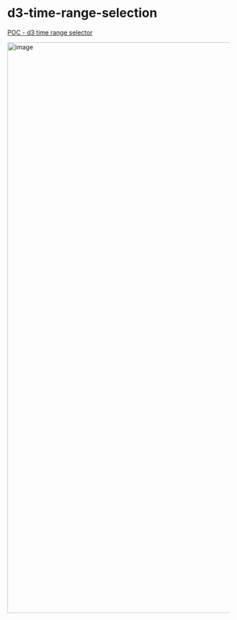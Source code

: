 # d3-time-range-selection

[POC - d3 time range selector](https://bertrandg.github.io/d3-time-range-selection/)

<img width="1296" alt="image" src="https://user-images.githubusercontent.com/7031941/167712349-d8ee308a-23e7-4bb0-b8fa-f86d2b32d450.png">
